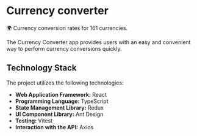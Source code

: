 # Currency converter

🌍 Currency conversion rates for 161 currencies.

The Currency Converter app provides users with an easy and convenient way to perform currency conversions quickly. 

## Technology Stack

The project utilizes the following technologies:

- **Web Application Framework:** React
- **Programming Language:** TypeScript
- **State Management Library:** Redux
- **UI Component Library:** Ant Design
- **Testing:** Vitest
- **Interaction with the API:** Axios

